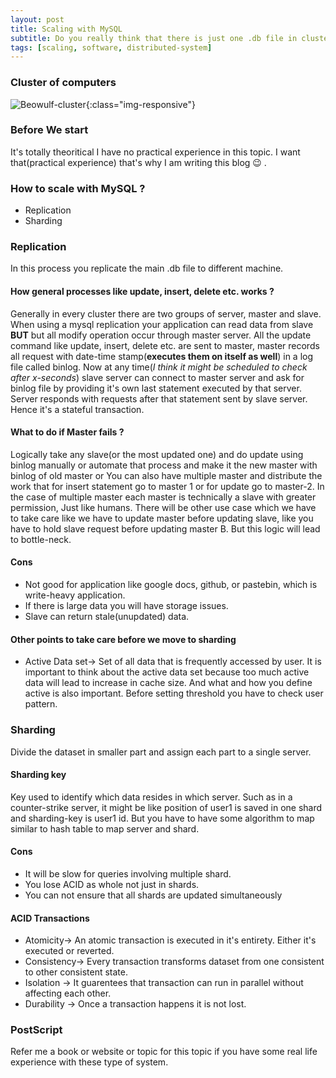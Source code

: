 ```yaml
---
layout: post
title: Scaling with MySQL
subtitle: Do you really think that there is just one .db file in cluster of computers ?
tags: [scaling, software, distributed-system]
---
```

### Cluster of computers
![Beowulf-cluster](https://qph.fs.quoracdn.net/main-qimg-f78e88e58d74f6a67092381fc56b6baa-c){:class="img-responsive"}
### Before We start
It's totally theoritical I have no practical experience in this topic. I want that(practical experience) that's why I am writing this blog &#x1f609; .
### How to scale with MySQL ?
* Replication 
* Sharding

### Replication
In this process you replicate the main .db file to different machine. 
#### How general processes like update, insert, delete etc. works ?
Generally in every cluster there are two groups of server, master and slave.  
When using a mysql replication your application can read data from slave **BUT** but all modify operation occur through master server. All the update command like update, insert, delete etc. 
are sent to master, master records all request with date-time stamp(**executes them on itself as well**) in a log file called binlog. Now at any time(*I think it might be scheduled to check after x-seconds*) slave server can connect to master server and ask for binlog file by providing it's own last statement executed by that server. Server responds with requests after that statement sent by slave server. Hence it's a stateful transaction. 

#### What to do if Master fails ?
Logically take any slave(or the most updated one) and do update using binlog manually or automate that process and make it the new master with binlog of old master or You can also have multiple master and distribute the work that for insert statement go to master 1 or for update go to master-2. In the case of multiple master each master is technically a slave with greater permission, Just like humans. There will be other use case which we have to take care like we have to update master before updating slave, like you have to hold slave request before updating master B. But this logic will lead to bottle-neck.

#### Cons
* Not good for application like google docs, github, or pastebin, which is write-heavy application.
* If there is large data you will have storage issues.
* Slave can return stale(unupdated) data.
#### Other points to take care before we move to sharding
* Active Data set-> Set of all data that is frequently accessed by user. It is important to think about the active data set because too much active data will lead to increase in cache size. And what and how you define active is also important. Before setting threshold you have to check user pattern.
### Sharding
Divide the dataset in smaller part and assign each part to a single server. 
#### Sharding key
Key used to identify which data resides in which server. Such as in a counter-strike server, it might be like position of user1 is saved in one shard and sharding-key is user1 id. But you have to have some algorithm to map similar to hash table to map server and shard.
#### Cons
* It will be slow for queries involving multiple shard. 
* You lose ACID as whole not just in shards.
* You can not ensure that all shards are updated simultaneously
#### ACID Transactions
* Atomicity-> An atomic transaction is executed in it's entirety. Either it's executed or reverted.
* Consistency-> Every transaction transforms dataset from one consistent to other consistent state.
* Isolation -> It guarentees that transaction can run in parallel without affecting each other.
* Durability -> Once a transaction happens it is not lost.
### PostScript
Refer me a book or website or topic for this topic if you have some real life experience with these type of system.






